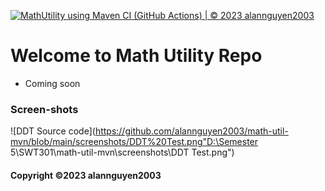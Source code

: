 [![MathUtility using Maven CI (GitHub Actions) | © 2023 alannguyen2003](https://github.com/alannguyen2003/math-util-mvn/actions/workflows/math-util-ci.yml/badge.svg)](https://github.com/alannguyen2003/math-util-mvn/actions/workflows/math-util-ci.yml)

# Welcome to Math Utility Repo

* Coming soon

### Screen-shots 
![DDT Source code](https://github.com/alannguyen2003/math-util-mvn/blob/main/screenshots/DDT%20Test.png"D:\Semester 5\SWT301\math-util-mvn\screenshots\DDT Test.png")

#### Copyright &#169;2023 alannguyen2003